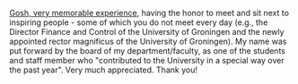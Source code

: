 
[Gosh, very memorable experience](https://twitter.com/wijmenga_cisca/status/1206621160940670979?s=20), having the honor to meet and sit next to inspiring people - some of which you do not meet every day (e.g., the Director Finance and Control of the University of Groningen and the newly appointed rector magnificus of the University of Groningen). My name was put forward by the board of my department/faculty, as one of the students and staff member who "contributed to the University in a special way over the past year". Very much appreciated. Thank you!



